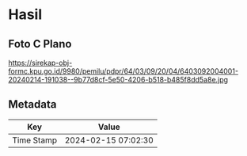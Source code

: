 # Hasil

## Foto C Plano

https://sirekap-obj-formc.kpu.go.id/9980/pemilu/pdpr/64/03/09/20/04/6403092004001-20240214-191038--9b77d8cf-5e50-4206-b518-b485f8dd5a8e.jpg


## Metadata

| Key        | Value               |
| ---------- | ------------------- |
| Time Stamp | 2024-02-15 07:02:30 |



